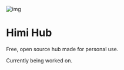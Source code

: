 ![img](https://github.com/MyoldhamiYeari/himiHub/assets/86677916/0753b6a0-c1e5-4f1a-84e7-6f90f332b79e)
# Himi Hub
Free, open source hub made for personal use.

Currently being worked on.
